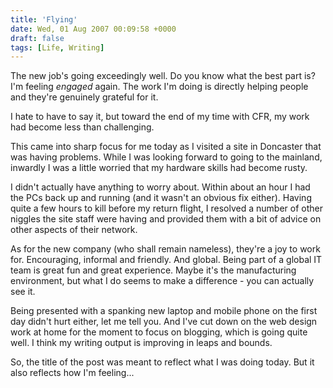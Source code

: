 ```yaml
---
title: 'Flying'
date: Wed, 01 Aug 2007 00:09:58 +0000
draft: false
tags: [Life, Writing]
---
```


The new job's going exceedingly well. Do you know what the best part is? I'm feeling _engaged_ again. The work I'm doing is directly helping people and they're genuinely grateful for it.

I hate to have to say it, but toward the end of my time with CFR, my work had become less than challenging.

This came into sharp focus for me today as I visited a site in Doncaster that was having problems. While I was looking forward to going to the mainland, inwardly I was a little worried that my hardware skills had become rusty.

I didn't actually have anything to worry about. Within about an hour I had the PCs back up and running (and it wasn't an obvious fix either). Having quite a few hours to kill before my return flight, I resolved a number of other niggles the site staff were having and provided them with a bit of advice on other aspects of their network.

As for the new company (who shall remain nameless), they're a joy to work for. Encouraging, informal and friendly. And global. Being part of a global IT team is great fun and great experience. Maybe it's the manufacturing environment, but what I do seems to make a difference - you can actually see it.

Being presented with a spanking new laptop and mobile phone on the first day didn't hurt either, let me tell you. And I've cut down on the web design work at home for the moment to focus on blogging, which is going quite well. I think my writing output is improving in leaps and bounds.

So, the title of the post was meant to reflect what I was doing today. But it also reflects how I'm feeling...